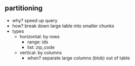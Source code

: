 ## partitioning
- why? speed up query
- how? break down large table into smaller chunks
- types
  - horizontal: by rows
    - range: ids
    - list: zip_code
  - vertical: by columns
    - when? separate large columns (blob) out of table 
